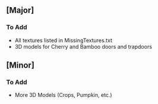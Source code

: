 ## [Major]
### To Add
- All textures listed in MissingTextures.txt
- 3D models for Cherry and Bamboo doors and trapdoors

## [Minor]
### To Add
- More 3D Models (Crops, Pumpkin, etc.)
